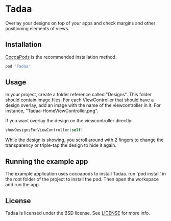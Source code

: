 # Tadaa
Overlay your designs on top of your apps and check margins and other positioning elements of views.

## Installation
[CocoaPods](http://cocoapods.org/) is the recommended installation method.

```ruby
pod 'Tadaa'
```

## Usage
In your project, create a folder reference called "Designs". This folder should contain image files. For each ViewController that should have a design overlay, add an image with the name of the viewcontroller in it. For instance, "Tadaa-HomeViewController.png".

If you want overlay the design on the viewcontroller directly:

```swift
showDesignsForViewController(self)
```
While the design is showing, you scroll around with 2 fingers to change the transparency or triple-tap the design to hide it again.


## Running the example app
The example application uses cocoapods to install Tadaa. run 'pod install' in the root folder of the project to install the pod. Then open the workspace and run the app.

## License
Tadaa is licensed under the BSD license. See [LICENSE](LICENSE) for more info.
